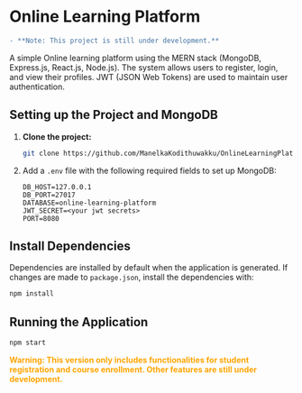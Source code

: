 # Online Learning Platform

```diff
- **Note: This project is still under development.**
```

A simple Online learning platform using the MERN stack (MongoDB, Express.js, React.js, Node.js). The system allows users to register, login, and view their profiles. JWT (JSON Web Tokens) are used to maintain user authentication.

## Setting up the Project and MongoDB

1. **Clone the project:**

   ```bash
   git clone https://github.com/ManelkaKodithuwakku/OnlineLearningPlatformBackend
   ```

2. Add a `.env` file with the following required fields to set up MongoDB:

   ```env
   DB_HOST=127.0.0.1
   DB_PORT=27017
   DATABASE=online-learning-platform
   JWT_SECRET=<your jwt secrets>
   PORT=8080
   ```

## Install Dependencies

Dependencies are installed by default when the application is generated. If changes are made to `package.json`, install the dependencies with:

```bash
npm install
```

## Running the Application

```bash
npm start
```

<span style="color: orange">**Warning: This version only includes functionalities for student registration and course enrollment. Other features are still under development.**</span>
